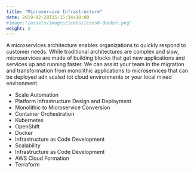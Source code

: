 ```yaml
---
title: "Microservice Infrastructure"
date: 2019-02-28T15:15:34+10:00
#image:"/assets/images/icons/icons8-docker.png"
weight: 2
---
```


A microservices architecture enables organizations to quickly respond to customer needs. While traditional architectures are complex and slow, microservices are made of building blocks that get new applications and services up and running faster.
We can assist your team in the migration and transformation from monolithic applications to microservices that can be deployed adn scaled tot cloud environments or your local mixed environment. 

* Scale Automation
* Platform Infrastructure Design and Deployment
* Monolithic to Microservice Conversion
* Container Orchestration
* Kubernetes
* OpenShift
* Docker
* Infrastructure as Code Development
* Scalability
* Infrastructure as Code Development
* AWS Cloud Formation
* Terraform

